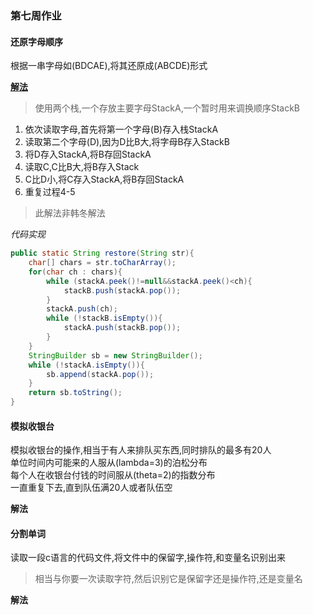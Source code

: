 ### 第七周作业  

#### 还原字母顺序  

根据一串字母如(BDCAE),将其还原成(ABCDE)形式  

[**解法**](./wangwei/Restore.java)    
> 使用两个栈,一个存放主要字母StackA,一个暂时用来调换顺序StackB   

1. 依次读取字母,首先将第一个字母(B)存入栈StackA  
2. 读取第二个字母(D),因为D比B大,将字母B存入StackB  
3. 将D存入StackA,将B存回StackA     
4. 读取C,C比B大,将B存入Stack  
5. C比D小,将C存入StackA,将B存回StackA  
6. 重复过程4-5  

> 此解法非韩冬解法  

*代码实现*  
```java
public static String restore(String str){
    char[] chars = str.toCharArray();
    for(char ch : chars){
        while (stackA.peek()!=null&&stackA.peek()<ch){
            stackB.push(stackA.pop());
        }
        stackA.push(ch);
        while (!stackB.isEmpty()){
            stackA.push(stackB.pop());
        }
    }
    StringBuilder sb = new StringBuilder();
    while (!stackA.isEmpty()){
        sb.append(stackA.pop());
    }
    return sb.toString();
}
```

#### 模拟收银台  

模拟收银台的操作,相当于有人来排队买东西,同时排队的最多有20人  
单位时间内可能来的人服从(lambda=3)的泊松分布  
每个人在收银台付钱的时间服从(theta=2)的指数分布  
一直重复下去,直到队伍满20人或者队伍空  

**解法**  

#### 分割单词  

读取一段c语言的代码文件,将文件中的保留字,操作符,和变量名识别出来  
> 相当与你要一次读取字符,然后识别它是保留字还是操作符,还是变量名  

**解法**  


